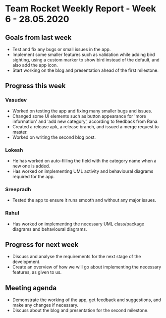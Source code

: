 # Team Rocket Weekly Report - Week 6 - 28.05.2020


## Goals from last week

*  Test and fix any bugs or small issues in the app.
*  Implement some smaller features such as validation while adding bird sighting, using a custom marker to show bird instead of the default, and also add the app icon.
*  Start working on the blog and presentation ahead of the first milestone.

## Progress this week

### Vasudev

*  Worked on testing the app and fixing many smaller bugs and issues.
*  Changed some UI elements such as button appearance for 'more information' and 'add new category', according to feedback from Rana.
*  Created a release apk, a release branch, and issued a merge request to master.
*  Worked on writing the second blog post.

### Lokesh
 
*  He has worked on auto-filling the field with the category name when a new one is added.
*  Has worked on implementing UML activity and behavioural diagrams required for the app.

### Sreepradh

*  Tested the app to ensure it runs smooth and without any major issues.

### Rahul

*  Has worked on implementing the necessary UML class/package diagrams and behavioural diagrams.

## Progress for next week

*  Discuss and analyse the requirements for the next stage of the development.
*  Create an overview of how we will go about implementing the necessary features, as given to us.

## Meeting agenda

*  Demonstrate the working of the app, get feedback and suggestions, and make any changes if necessary.
*  Discuss about the blog and presentation for the second milestone.